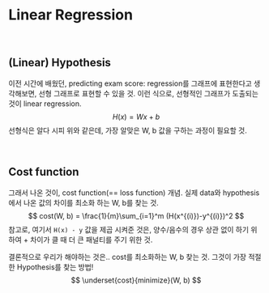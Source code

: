 ##  

# Linear Regression

</br>

## (Linear) Hypothesis

이전 시간에 배웠던, predicting exam score: regression를 그래프에 표현한다고 생각해보면, 선형 그래프로 표현할 수 있을 것. 이런 식으로, 선형적인 그래프가 도출되는 것이 linear regression.
$$
H (x) = W x + b
$$
선형식은 알다 시피 위와 같은데, 가장 알맞은 W, b 값을 구하는 과정이 필요할 것.

</br>

## Cost function

그래서 나온 것이, cost function(== loss function) 개념. 실제 data와 hypothesis에서 나온 값의 차이를 최소화 하는 W, b를 찾는 것. 
$$
cost(W, b) = \frac{1}{m}\sum_{i=1}^m (H(x^{(i)})-y^{(i)})^2
$$
참고로, 여기서 `H(x) - y` 값을 제곱 시켜준 것은, 양수/음수의 경우 상관 없이 하기 위하여 + 차이가 클 때 더 큰 패널티를 주기 위한 것.

결론적으로 우리가 해야하는 것은.. cost를 최소화하는 W, b 찾는 것. 그것이 가장 적절한 Hypothesis를 찾는 방법!
$$
\underset{cost}{minimize}(W, b)
$$
